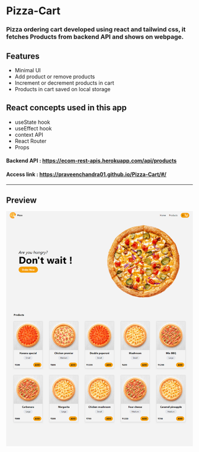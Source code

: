 # Pizza-Cart
### Pizza ordering cart developed using react and tailwind css, it fetches Products from backend API and shows on webpage.
## Features
- Minimal UI
- Add product or remove products
- Increment or decrement products in cart
- Products in cart saved on local storage
## React concepts used in this app
- useState hook
- useEffect hook
- context API 
- React Router
- Props
#### Backend API : https://ecom-rest-apis.herokuapp.com/api/products
#### Access link : https://praveenchandra01.github.io/Pizza-Cart/#/
---
## Preview
![](https://github.com/praveenchandra01/Pizza-Cart/blob/master/src/images/Pizza-Cart.png)
